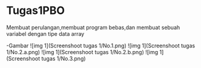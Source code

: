 # Tugas1PBO

Membuat perulangan,membuat program bebas,dan membuat sebuah variabel dengan tipe data array

-Gambar
![img 1](Screenshoot tugas 1/No.1.png)
![img 1](Screenshoot tugas 1/No.2.a.png)
![img 1](Screenshoot tugas 1/No.2.b.png)
![img 1](Screenshoot tugas 1/No.3.png)
